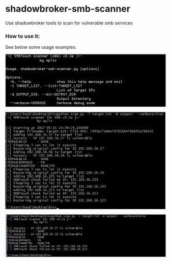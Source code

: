 # shadowbroker-smb-scanner

Use shadowbroker tools to scan for vulnerable smb services

### How to use it:

See below some usage examples.

![Alt text](screenshots/help.png?raw=true "Help")

![Alt text](screenshots/Verbose-Output.png?raw=true "Verbose Output from the scanner")

![Alt text](screenshots/Non-Verbose-Output.png?raw=true "Non-Verbose Output from the scanner")

